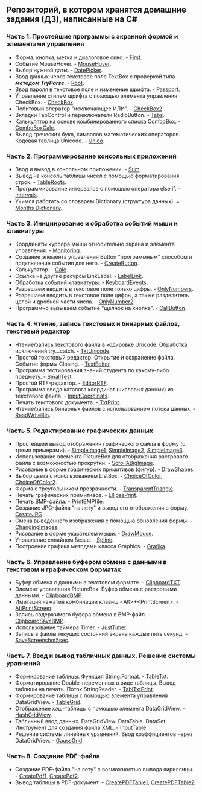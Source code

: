## Репозиторий, в котором хранятся домашние задания (ДЗ), написанные на C#

### Часть 1. Простейшие программы с экранной формой и элементами управления

* Форма, кнопка, метка и диалоговое окно. - [First](https://github.com/GhostBasenji/homeworks/tree/master/First).
* Событие MouseHover. - [MouseHover](https://github.com/GhostBasenji/homeworks/tree/master/MouseHover).
* Выбор нужной даты. - [DatePicker](https://github.com/GhostBasenji/homeworks/tree/master/DatePicker).
* Ввод данных через текстовое поле TextBox с проверкой типа ***методом TryParse***. - [Root](https://github.com/GhostBasenji/homeworks/tree/master/Root).
* Ввод пароля в текстовое поле и изменение шрифта. - [Passport](https://github.com/GhostBasenji/homeworks/tree/master/Passport).
* Управление стилем шрифта с помощью элемента управления CheckBox. - [CheckBox](https://github.com/GhostBasenji/homeworks/tree/master/CheckBox).
* Побитовый оператор "исключающее ИЛИ". - [CheckBox2](https://github.com/GhostBasenji/homeworks/tree/master/CheckBox2).
* Вкладки TabControl и переключатели RadioButton. - [Tabs](https://github.com/GhostBasenji/homeworks/tree/master/Tabs).
* Калькулятор на основе комбинированного списка ComboBox. - [ComboBoxCalc](https://github.com/GhostBasenji/homeworks/tree/master/ComboBoxCalc).
* Вывод греческих букв, символов математических операторов. Кодовая таблица Unicode. - [Unico](https://github.com/GhostBasenji/homeworks/tree/master/Unico).

### Часть 2. Программирование консольных приложений

* Ввод и вывод в консольном приложении. - [Sum](https://github.com/GhostBasenji/homeworks/tree/master/Sum).
* Вывод на консоль таблицы чисел с помощью форматирования строк. - [TableRoots](https://github.com/GhostBasenji/homeworks/tree/master/TableRoots).
* Программирование интервалов с помощью оператора else if. - [Intervals](https://github.com/GhostBasenji/homeworks/tree/master/Intervals).
* Учимся работать со словарем Dictionary (структура данных). = [Months Dictionary](https://github.com/GhostBasenji/homeworks/tree/master/Months_Dictionary).

### Часть 3. Инициирование и обработка событий мыши и клавиатуры

* Координаты курсора мыши относительно экрана и элемента управления. - [Monitoring](https://github.com/GhostBasenji/homeworks/tree/master/Monitoring).
* Создание элемента управления Button "программным" способом и подключение события для него. - [CreateButton](https://github.com/GhostBasenji/homeworks/tree/master/CreateButton).
* Калькулятор. - [Calc](https://github.com/GhostBasenji/homeworks/tree/master/Calc).
* Ссылка на другие ресурсы LinkLabel. - [LabelLink](https://github.com/GhostBasenji/homeworks/tree/master/LabelLink).
* Обработка событий клавиатуры. - [KeyboardEvents](https://github.com/GhostBasenji/homeworks/tree/master/KeyboardEvents).
* Разрешаем вводить в текстовое поле только цифры. - [OnlyNumbers](https://github.com/GhostBasenji/homeworks/tree/master/OnlyNumbers).
* Разрешаем вводить в текстовое поле цифры, а также разделитель целой и дробной части числа. - [OnlyNumber2](https://github.com/GhostBasenji/homeworks/tree/master/OnlyNumber2).
* Программно вызываем событие "щелчок на кнопке". - [CallButton](https://github.com/GhostBasenji/homeworks/tree/master/CallButton). 

### Часть 4. Чтение, запись текстовых и бинарных файлов, текстовый редактор

* Чтение/запись текстового файла в кодировке Unicode. Обработка исключений try...catch. - [TxtUnicode](https://github.com/GhostBasenji/homeworks/tree/master/TxtUnicode).
* Простой текстовый редактор. Открытие и сохранение файла. Событие формы Closing. - [TextEditor](https://github.com/GhostBasenji/homeworks/tree/master/TextEditor).
* Программа тестирования знаний студента по какому-либо предмету. - [SmallTest](https://github.com/GhostBasenji/homeworks/tree/master/SmallTest).
* Простой RTF-редактор. - [EditorRTF](https://github.com/GhostBasenji/homeworks/tree/master/EditorRTF).
* Программа ввода каталога координат (числовых данных) из текстового файла. - [InputCoordinats](https://github.com/GhostBasenji/homeworks/tree/master/InputCoordinats).
* Печать текстового документа. - [TxtPrint](https://github.com/GhostBasenji/homeworks/tree/master/TxtPrint).
* Чтение/запись бинарных файлов с использованием потока данных. - [ReadWriteBin](https://github.com/GhostBasenji/homeworks/tree/master/ReadWriteBin).

### Часть 5. Редактирование графических данных

* Простейший вывод отображения графического файла в форму (с тремя примерами). - [SimpleImage1](https://github.com/GhostBasenji/homeworks/tree/master/SimpleImage1), [SimpleImage2](https://github.com/GhostBasenji/homeworks/tree/master/SimpleImage2), [SimpleImage3](https://github.com/GhostBasenji/homeworks/tree/master/SimpleImage3).
* Использование элемента PictureBox для отображения растрового файла с возможностью прокрутки. - [ScrollABigImage](https://github.com/GhostBasenji/homeworks/tree/master/ScrollABigImage).
* Рисование в форме графических примитивов (фигур). - [DrawShapes](https://github.com/GhostBasenji/homeworks/tree/master/DrawShapes).
* Выбор цвета с использованием ListBox. - [ChoiceOfColor](https://github.com/GhostBasenji/homeworks/tree/master/ChoiceOfColor), [ChoiceOfColor2](https://github.com/GhostBasenji/homeworks/tree/master/ChoiceOfColor2).
* Форма с треугольником прозрачности. - [TransparentTriangle](https://github.com/GhostBasenji/homeworks/tree/master/TransparentTriangle).
* Печать графических примитивов. - [EllipsePrint](https://github.com/GhostBasenji/homeworks/tree/master/EllipsePrint).
* Печать BMP-файла. - [PrintBMPfile](https://github.com/GhostBasenji/homeworks/tree/master/PrintBMPfile).
* Создание JPG-файла "на лету" и вывод его отображения в форму. - [CreateJPG](https://github.com/GhostBasenji/homeworks/tree/master/CreateJPG).
* Смена выведенного изображения с помощью обновления формы. - [ChangingImages](https://github.com/GhostBasenji/homeworks/tree/master/ChangingImages).
* Рисование в форме указателем мыши. - [DrawMouse](https://github.com/GhostBasenji/homeworks/tree/master/DrawMouse).
* Управление сплайном Безье. - [Spline](https://github.com/GhostBasenji/homeworks/tree/master/Spline).
* Построение графика методами класса Graphics. - [Grafika](https://github.com/GhostBasenji/homeworks/tree/master/Grafika).

### Часть 6. Управление буфером обмена с данными в текстовом и графическом форматах

* Буфер обмена с данными в текстовом формате. - [ClipboardTXT](https://github.com/GhostBasenji/homeworks/tree/master/ClipboardTXT).
* Элемент управления PictureBox. Буфер обмена с растровыми данными. - [ClipboardBMP](https://github.com/GhostBasenji/homeworks/tree/master/ClipboardBMP).
* Имитация нажатия комбинации клавиш \<Alt\>+\<PrintScreen\>. - [AltPrintScreen](https://github.com/GhostBasenji/homeworks/tree/master/AltPrintScreen).
* Запись содержимого буфера обмена в BMP-файл. - [ClipboardSaveBMP](https://github.com/GhostBasenji/homeworks/tree/master/ClipboardSaveBMP).
* Использование таймера Timer. - [JustTimer](https://github.com/GhostBasenji/homeworks/tree/master/JustTimer).
* Запись в файлы текущих состояний экрана каждые пять секунд. - [SaveScreenshot5sec](https://github.com/GhostBasenji/homeworks/tree/master/SaveScreenshot5sec).

### Часть 7. Ввод и вывод табличных данных. Решение системы уравнений

* Формирование таблицы. Функция String.Format. - [TableTxt](https://github.com/GhostBasenji/homeworks/tree/master/TableTxt).
* Форматирование Double-переменных в виде таблицы. Вывод таблицы на печать. Поток StringReader. - [TablTxtPrint](https://github.com/GhostBasenji/homeworks/tree/master/TablTxtPrint).
* Формирование таблицы с помощью элемента управления DataGridView. - [TableGrid](https://github.com/GhostBasenji/homeworks/tree/master/TableGrid).
* Отображение хэш-таблицы с помощью элемента DataGridView. - [HashGridView](https://github.com/GhostBasenji/homeworks/tree/master/HashGridView).
* Табличный ввод данных. DataGridView. DataTable. DataSet. Инструмент для создания файла XML. - [InputTable](https://github.com/GhostBasenji/homeworks/tree/master/InputTable).
* Решение системы линейных уравнений. Ввод коэффициентов через DataGridView. - [GaussGrid](https://github.com/GhostBasenji/homeworks/tree/master/GaussGrid).

### Часть 8. Создание PDF-файла
* Создание PDF-файла "на лету" с возможностью вывода кириллицы. - [CreatePdf1](https://github.com/GhostBasenji/homeworks/tree/master/CreatePdf1), [CreatePdf2](https://github.com/GhostBasenji/homeworks/tree/master/CreatePdf2).
* Вывод таблицы в PDF-документ. - [CreatePDFTable1](https://github.com/GhostBasenji/homeworks/tree/master/CreatePDFTable), [CreatePDFTable2](https://github.com/GhostBasenji/homeworks/tree/master/CreatePDFTable2).